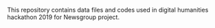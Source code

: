 This repository contains data files and codes used in digital humanities hackathon 2019 for Newsgroup project. 
